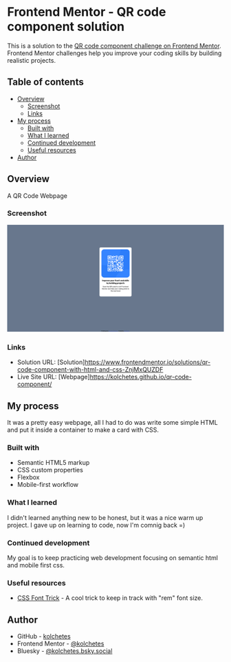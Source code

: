 # Frontend Mentor - QR code component solution

This is a solution to the [QR code component challenge on Frontend Mentor](https://www.frontendmentor.io/challenges/qr-code-component-iux_sIO_H). Frontend Mentor challenges help you improve your coding skills by building realistic projects. 

## Table of contents

- [Overview](#overview)
  - [Screenshot](#screenshot)
  - [Links](#links)
- [My process](#my-process)
  - [Built with](#built-with)
  - [What I learned](#what-i-learned)
  - [Continued development](#continued-development)
  - [Useful resources](#useful-resources)
- [Author](#author)


## Overview

A QR Code Webpage

### Screenshot

![](./images/screenshot.png)


### Links

- Solution URL: [Solution]https://www.frontendmentor.io/solutions/qr-code-component-with-html-and-css-ZnjMxQUZDF
- Live Site URL: [Webpage]https://kolchetes.github.io/qr-code-component/

## My process

It was a pretty easy webpage, all I had to do was write some simple HTML and put it inside a
container to make a card with CSS.

### Built with

- Semantic HTML5 markup
- CSS custom properties
- Flexbox
- Mobile-first workflow

### What I learned

I didn't learned anything new to be honest, but it was a nice warm up project. I gave up on learning to code, now I'm comnig back =)

### Continued development

My goal is to keep practicing web development focusing on semantic html and mobile first css. 


### Useful resources

- [CSS Font Trick](https://www.aleksandrhovhannisyan.com/blog/62-5-percent-font-size-trick/) - A cool trick to keep in track with "rem" font size.

## Author

- GitHub - [kolchetes](https://github.com/kolchetes)
- Frontend Mentor - [@kolchetes](https://www.frontendmentor.io/profile/kolchetes)
- Bluesky - [@kolchetes.bsky.social](https://bsky.app/profile/kolchetes.bsky.social)

